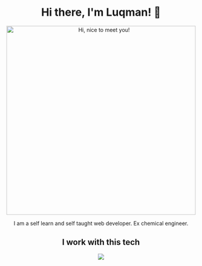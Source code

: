<h1 align="center">Hi there, I'm Luqman! 👋</h1>
<p align="center">
<img src="https://media.giphy.com/media/3Q2hJ4FLN1UvS/giphy.gif" width=500px title="Hi, nice to meet you!">
</p>
<p align="center">I am a self learn and self taught web developer. Ex chemical engineer.</p>

<h2 align="center"> I work with this tech</h2>
<p align="center">
<a href="https://skillicons.dev/">
<img src="https://skillicons.dev/icons?i=html,css,tailwind,js,react,nodejs,express,mongodb,git,vscode alt="HTML, CSS, Tailwindcss, JavaScript, React, Node.js ,Express.js, MongoDB, Git, VS Code" />
</a>
</p>

<!-- ## My stats
<p align="center"><a href="#">
    <img src="https://github-readme-stats.vercel.app/api?username=luhamoza&theme=onedark&show_icons=true&hide_rank=true&custom_title=Stats&count_private=true&hide_border=true&hide=issues&line_height=24&bg_color=0d1117" alt="Github stats" />
    <img src="https://github-readme-stats.vercel.app/api/top-langs/?username=luhamoza&layout=compact&theme=onedark&count_private=true&hide_border=true&bg_color=0d1117" alt="Top Langs">
</a></p> -->

